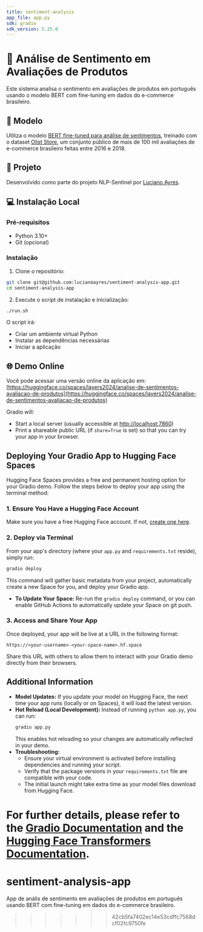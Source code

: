 ```yaml
---
title: sentiment-analysis
app_file: app.py
sdk: gradio
sdk_version: 5.25.0
---
```

# 🎯 Análise de Sentimento em Avaliações de Produtos

Este sistema analisa o sentimento em avaliações de produtos em português usando o modelo BERT com fine-tuning em dados do e-commerce brasileiro.

## 🤖 Modelo
Utiliza o modelo [BERT fine-tuned para análise de sentimentos](https://huggingface.co/layers2024/bert-sentiment), treinado com o dataset [Olist Store](https://www.kaggle.com/datasets/olistbr/brazilian-ecommerce/data), um conjunto público de mais de 100 mil avaliações de e-commerce brasileiro feitas entre 2016 e 2018.

## 🎯 Projeto
Desenvolvido como parte do projeto NLP-Sentinel por [Luciano Ayres](https://linkedin.com/in/lucianoayres).

## 💻 Instalação Local

### Pré-requisitos
- Python 3.10+
- Git (opcional)

### Instalação

1. Clone o repositório:
```bash
git clone git@github.com:lucianoayres/sentiment-analysis-app.git
cd sentiment-analysis-app
```

2. Execute o script de instalação e inicialização:
```bash
./run.sh
```

O script irá:
- Criar um ambiente virtual Python
- Instalar as dependências necessárias
- Iniciar a aplicação

## 🌐 Demo Online

Você pode acessar uma versão online da aplicação em:
[https://huggingface.co/spaces/layers2024/analise-de-sentimentos-avaliacao-de-produtos](https://huggingface.co/spaces/layers2024/analise-de-sentimentos-avaliacao-de-produtos)

Gradio will:
- Start a local server (usually accessible at [http://localhost:7860](http://localhost:7860))
- Print a shareable public URL (if `share=True` is set) so that you can try your app in your browser.

## Deploying Your Gradio App to Hugging Face Spaces

Hugging Face Spaces provides a free and permanent hosting option for your Gradio demo. Follow the steps below to deploy your app using the terminal method:

### 1. Ensure You Have a Hugging Face Account
Make sure you have a free Hugging Face account. If not, [create one here](https://huggingface.co/join).

### 2. Deploy via Terminal

From your app's directory (where your `app.py` and `requirements.txt` reside), simply run:

```bash
gradio deploy
```

This command will gather basic metadata from your project, automatically create a new Space for you, and deploy your Gradio app.  
- **To Update Your Space:** Re-run the `gradio deploy` command, or you can enable GitHub Actions to automatically update your Space on git push.

### 3. Access and Share Your App

Once deployed, your app will be live at a URL in the following format:

```
https://<your-username>-<your-space-name>.hf.space
```

Share this URL with others to allow them to interact with your Gradio demo directly from their browsers.

## Additional Information

- **Model Updates:** If you update your model on Hugging Face, the next time your app runs (locally or on Spaces), it will load the latest version.
- **Hot Reload (Local Development):** Instead of running `python app.py`, you can run:
  ```bash
  gradio app.py
  ```
  This enables hot reloading so your changes are automatically reflected in your demo.
- **Troubleshooting:**
  - Ensure your virtual environment is activated before installing dependencies and running your script.
  - Verify that the package versions in your `requirements.txt` file are compatible with your code.
  - The initial launch might take extra time as your model files download from Hugging Face.

For further details, please refer to the [Gradio Documentation](https://gradio.app/docs/) and the [Hugging Face Transformers Documentation](https://huggingface.co/docs/transformers).
=======
# sentiment-analysis-app
App de anális de sentimento em avaliações de produtos em português usando BERT com fine-tuning em dados do e-commerce brasileiro.
>>>>>>> 42cb5fa7402ec14e53cdffc7568dcf02fc9750fe
